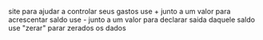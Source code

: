 site para ajudar a controlar seus gastos
use + junto a um valor para acrescentar saldo 
use - junto a um valor para declarar saida daquele saldo
use "zerar"  parar zerados os dados
